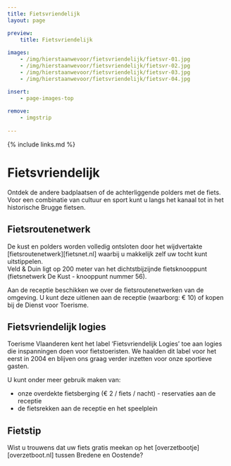 ```yaml
---
title: Fietsvriendelijk
layout: page

preview:
    title: Fietsvriendelijk
    
images:
    - /img/hierstaanwevoor/fietsvriendelijk/fietsvr-01.jpg
    - /img/hierstaanwevoor/fietsvriendelijk/fietsvr-02.jpg
    - /img/hierstaanwevoor/fietsvriendelijk/fietsvr-03.jpg
    - /img/hierstaanwevoor/fietsvriendelijk/fietsvr-04.jpg

insert:
    - page-images-top
    
remove:
    - imgstrip
    
---
```



{% include links.md %}

# Fietsvriendelijk

Ontdek de andere badplaatsen of de achterliggende polders met de fiets. Voor een combinatie van cultuur en sport kunt u langs het kanaal tot in het historische Brugge fietsen.


## Fietsroutenetwerk

De kust en polders worden volledig ontsloten door het wijdvertakte [fietsroutenetwerk][fietsnet.nl] waarbij u makkelijk zelf uw tocht kunt uitstippelen.<br>
Veld & Duin ligt op 200 meter van het dichtstbijzijnde fietsknooppunt (fietsnetwerk De Kust - knooppunt nummer 56).

Aan de receptie beschikken we over de fietsroutenetwerken van de omgeving. U kunt deze uitlenen aan de receptie (waarborg: € 10) of kopen bij de Dienst voor Toerisme.


## Fietsvriendelijk logies

Toerisme Vlaanderen kent het label ‘Fietsvriendelijk Logies’ toe aan logies die inspanningen doen voor fietstoeristen.
We haalden dit label voor het eerst in 2004 en blijven ons graag verder inzetten voor onze sportieve gasten.

U kunt onder meer gebruik maken van:


- onze overdekte fietsberging (€ 2 / fiets / nacht) - reservaties aan de receptie
- de fietsrekken aan de receptie en het speelplein


## Fietstip

Wist u trouwens dat uw fiets gratis meekan op het [overzetbootje][overzetboot.nl] tussen Bredene en Oostende?


